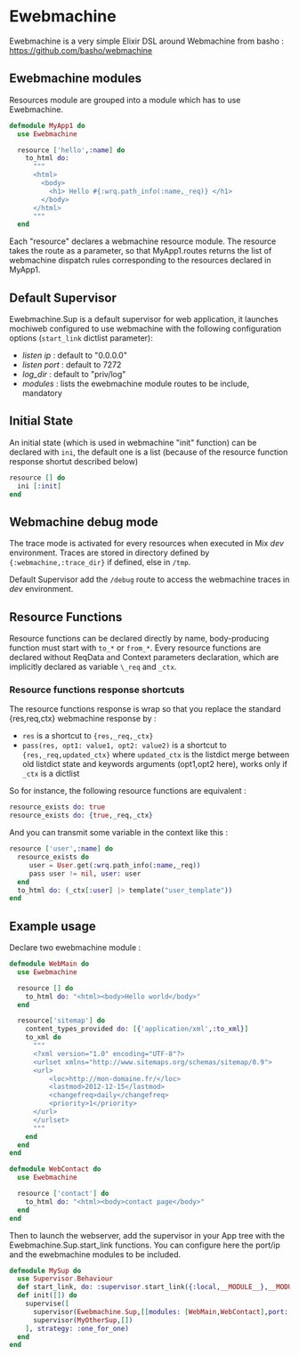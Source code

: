 # Ewebmachine #

Ewebmachine is a very simple Elixir DSL around Webmachine
from basho :
https://github.com/basho/webmachine

## Ewebmachine modules ##

Resources module are grouped into a module which has to use
Ewebmachine.

```elixir
defmodule MyApp1 do
  use Ewebmachine

  resource ['hello',:name] do
    to_html do:
      """
      <html>
        <body>
          <h1> Hello #{:wrq.path_info(:name,_req)} </h1>
        </body>
      </html>
      """
  end
```

Each "resource" declares a webmachine resource module. The
resource takes the route as a parameter, so that 
MyApp1.routes returns the list of webmachine dispatch rules
corresponding to the resources declared in MyApp1.

## Default Supervisor ##

Ewebmachine.Sup is a default supervisor for web application, it
launches mochiweb configured to use webmachine with the following
configuration options (`start_link` dictlist parameter):

* *listen ip* : default to "0.0.0.0"
* *listen port* : default to 7272
* *log_dir* : default to "priv/log"
* *modules* : lists the ewebmachine module routes to be include, mandatory

## Initial State ##

An initial state (which is used in webmachine "init" function)
can be declared with `ini`, the default one is a list (because of the resource
        function response shortut described below)

```elixir
resource [] do
  ini [:init]
end
```

## Webmachine debug mode ##

The trace mode is activated for every resources when executed in
Mix *dev* environment. Traces are stored in directory defined by
`{:webmachine,:trace_dir}` if defined, else in `/tmp`.

Default Supervisor add the `/debug` route to access the
webmachine traces in *dev* environment.

## Resource Functions ##

Resource functions can be declared directly by name,
body-producing function must start with `to_*` or
`from_*`. Every resource functions are declared without
ReqData and Context parameters declaration, which are implicitly
declared as variable `\_req` and `_ctx`.

###  Resource functions response shortcuts ###

The resource functions response is wrap so that you replace the standard
{res,req,ctx} webmachine response by :

* `res` is a shortcut to `{res,_req,_ctx}`
* `pass(res, opt1: value1, opt2: value2)` is a shortcut to
  `{res,_req,updated_ctx}` where `updated_ctx` is the listdict merge between
  old listdict state and keywords arguments (opt1,opt2 here), works only if
  `_ctx` is a dictlist

So for instance, the following resource functions are equivalent :

```elixir
resource_exists do: true
resource_exists do: {true,_req,_ctx}
```

And you can transmit some variable in the context like this :

```elixir
resource ['user',:name] do
  resource_exists do
     user = User.get(:wrq.path_info(:name,_req))
     pass user != nil, user: user
  end
  to_html do: (_ctx[:user] |> template("user_template"))
end
```

## Example usage ##

Declare two ewebmachine module : 

```elixir
defmodule WebMain do
  use Ewebmachine

  resource [] do
    to_html do: "<html><body>Hello world</body>"
  end

  resource['sitemap'] do
    content_types_provided do: [{'application/xml',:to_xml}]
    to_xml do
      """
      <?xml version="1.0" encoding="UTF-8"?>
      <urlset xmlns="http://www.sitemaps.org/schemas/sitemap/0.9">
      <url>
          <loc>http://mon-domaine.fr/</loc>
          <lastmod>2012-12-15</lastmod>
          <changefreq>daily</changefreq>
          <priority>1</priority>
      </url>
      </urlset>
      """
    end
  end
end

defmodule WebContact do
  use Ewebmachine

  resource ['contact'] do
    to_html do: "<html><body>contact page</body>"
  end
end
```

Then to launch the webserver, add the supervisor in your App tree with the
Ewebmachine.Sup.start_link functions. You can configure here the port/ip and
the ewebmachine modules to be included.

```elixir
defmodule MySup do
  use Supervisor.Behaviour
  def start_link, do: :supervisor.start_link({:local,__MODULE__},__MODULE__,[])
  def init([]) do
    supervise([
      supervisor(Ewebmachine.Sup,[[modules: [WebMain,WebContact],port: 8080]]),
      supervisor(MyOtherSup,[])
    ], strategy: :one_for_one)
  end
end
```
